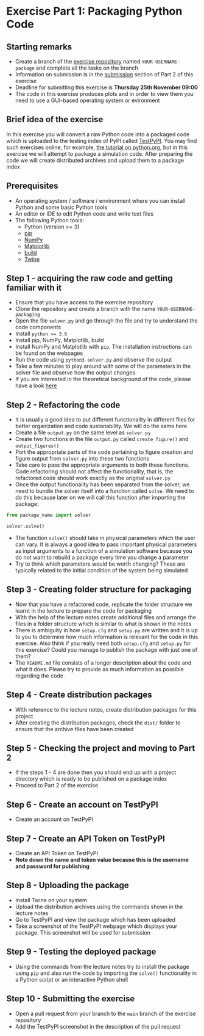 # Exercise Part 1: Packaging Python Code

## Starting remarks

- Create a branch of the [exercise repository](https://github.com/Simulation-Software-Engineering/test-exercise-packaging/tree/main) named `YOUR-USERNAME-package` and complete all the tasks on the branch
- Information on submission is in the [submission]() section of Part 2 of this exercise
- Deadline for submitting this exercise is **Thursday 25th November 09:00**
- The code in this exercise produces plots and in order to view them you need to use a GUI-based operating system or evironment

## Brief idea of the exercise

In this exercise you will convert a raw Python code into a packaged code which is uploaded to the testing index of PyPI called [TestPyPI](https://test.pypi.org/). You may find such exercises online, for example, [the tutorial on python.org](https://packaging.python.org/tutorials/packaging-projects/), but in this exercise we will attempt to package a simulation code. After preparing the code we will create distributed archives and upload them to a package index

## Prerequisites

- An operating system / software / environment where you can install Python and some basic Python tools
- An editor or IDE to edit Python code and write text files
- The following Python tools:
    - Python (version >= 3)
    - [pip](https://pypi.org/project/pip/)
    - [NumPy](https://numpy.org/)
    - [Matplotlib](https://matplotlib.org/)
    - [build](https://pypa-build.readthedocs.io/en/latest/)
    - [Twine](https://twine.readthedocs.io/en/latest/)

## Step 1 - acquiring the raw code and getting familiar with it

- Ensure that you have access to the exercise repository
- Clone the repository and create a branch with the name `YOUR-USERNAME-packaging`
- Open the file `solver.py` and go through the file and try to understand the code components
- Install `python >= 3.6`
- Install pip, NumPy, Matplotlib, build
- Install NumPy and Matplotlib with `pip`. The installation instructions can be found on the webpages
- Run the code using `python3 solver.py` and observe the output
- Take a few minutes to play around with some of the parameters in the solver file and observe how the output changes
- If you are interested in the theoretical background of the code, please have a look [here](https://scipython.com/book/chapter-7-matplotlib/examples/the-two-dimensional-diffusion-equation/)

## Step 2 - Refactoring the code

- It is usually a good idea to put different functionality in different files for better organization and code sustanability. We will do the same here
- Create a file `output.py` on the same level as `solver.py`
- Create two functions in the file `output.py` called `create_figure()` and `output_figures()`
- Port the appropriate parts of the code pertaining to figure creation and figure output from `solver.py` into these two functions
- Take care to pass the appropriate arguments to both these functions. Code refactoring should not affect the functionality, that is, the refactored code should work exactly as the original `solver.py`
- Once the output functionality has been separated from the solver, we need to bundle the solver itself into a function called `solve`. We need to do this because later on we will call this function after importing the package:

```python
from package_name import solver

solver.solve()
```

- The function `solve()` should take in physical parameters which the user can vary. It is always a good idea to pass important physical parameters as input arguments to a function of a simulation software because you do not want to rebuild a package every time you change a parameter
- Try to think which parameters would be worth changing? These are typically related to the initial condition of the system being simulated

## Step 3 - Creating folder structure for packaging

- Now that you have a refactored code, replicate the folder structure we learnt in the lecture to prepare the code for packaging
- With the help of the lecture notes create additional files and arrange the files in a folder structure which is similar to what is shown in the notes
- There is ambiguity in how `setup.cfg` and `setup.py` are written and it is up to you to determine how much information is relevant for the code in this exercise. Also think if you really need both `setup.cfg` and `setup.py` for this exercise? Could you manage to publish the package with just one of them?
- The `README.md` file consists of a longer description about the code and what it does. Please try to provide as much information as possible regarding the code

## Step 4 - Create distribution packages

- With reference to the lecture notes, create distribution packages for this project
- After creating the distribution packages, check the `dist/` folder to ensure that the archive files have been created

## Step 5 - Checking the project and moving to Part 2

- If the steps 1 - 4 are done then you should end up with a project directory which is ready to be published on a package index
- Proceed to Part 2 of the exercise

## Step 6 - Create an account on TestPyPI

- Create an account on TestPyPI

## Step 7 - Create an API Token on TestPyPI

- Create an API Token on TestPyPI
- **Note down the name and token value because this is the username and password for publishing**

## Step 8 - Uploading the package

- Install Twine on your system
- Upload the distribution archives using the commands shown in the lecture notes
- Go to TestPyPI and view the package which has been uploaded
- Take a screenshot of the TestPyPI webpage which displays your package. This screenshot will be used for submission

## Step 9 - Testing the deployed package

- Using the commands from the lecture notes try to install the package using `pip` and also run the code by importing the `solve()` functionality in a Python script or an interactive Python shell

## Step 10 - Submitting the exercise

- Open a pull request from your branch to the `main` branch of the exercise repository
- Add the TestPyPI screenshot in the description of the pull request
